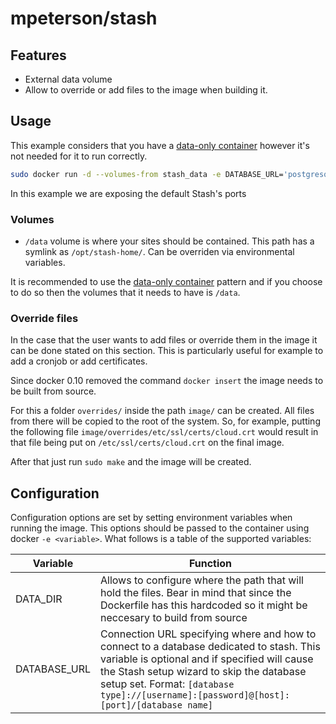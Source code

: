 # mpeterson/stash
## Features
  * External data volume
  * Allow to override or add files to the image when building it.

## Usage
This example considers that you have a [data-only container](http://docs.docker.io/use/working_with_volumes/) however it's not needed for it to run correctly.

```bash
sudo docker run -d --volumes-from stash_data -e DATABASE_URL='postgresql://stash:jellyfish@172.17.0.2/stashdb' -p 7990:7990 -p 7999:7999 --name stash mpeterson/stash
```

In this example we are exposing the default Stash's ports 

### Volumes
  * ```/data``` volume is where your sites should be contained. This path has a symlink as ```/opt/stash-home/```. Can be overriden via environmental variables.

It is recommended to use the [data-only container](http://docs.docker.io/use/working_with_volumes/) pattern and if you choose to do so then the volumes that it needs to have is ```/data```.

### Override files
In the case that the user wants to add files or override them in the image it can be done stated on this section. This is particularly useful for example to add a cronjob or add certificates.

Since docker 0.10 removed the command ```docker insert``` the image needs to be built from source.

For this a folder ```overrides/``` inside the path ```image/``` can be created. All files from there will be copied to the root of the system. So, for example, putting the following file ```image/overrides/etc/ssl/certs/cloud.crt``` would result in that file being put on ```/etc/ssl/certs/cloud.crt``` on the final image.

After that just run ```sudo make``` and the image will be created.

## Configuration
Configuration options are set by setting environment variables when running the image. This options should be passed to the container using docker
```-e <variable>```. What follows is a table of the supported variables:

Variable     | Function
------------ | --------------------------------------------------------------------------------------------------------------------------------------------------------------------
DATA_DIR     | Allows to configure where the path that will hold the files. Bear in mind that since the Dockerfile has this hardcoded so it might be neccesary to build from source
DATABASE_URL | Connection URL specifying where and how to connect to a database dedicated to stash. This variable is optional and if specified will cause the Stash setup wizard to skip the database setup set. Format: ```[database type]://[username]:[password]@[host]:[port]/[database name]```
